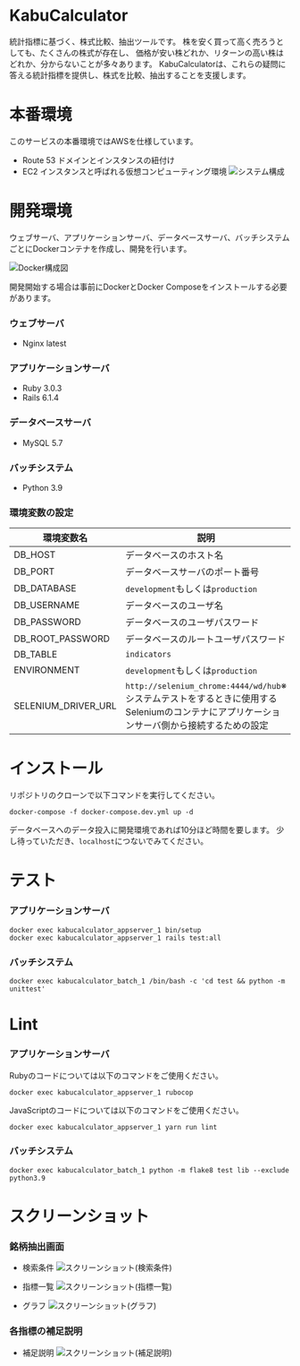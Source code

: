 # KabuCalculator
統計指標に基づく、株式比較、抽出ツールです。
株を安く買って高く売ろうとしても、たくさんの株式が存在し、
価格が安い株どれか、リターンの高い株はどれか、分からないことが多々あります。
KabuCalculatorは、これらの疑問に答える統計指標を提供し、株式を比較、抽出することを支援します。



# 本番環境
このサービスの本番環境ではAWSを仕様しています。
- Route 53
ドメインとインスタンスの紐付け
- EC2
インスタンスと呼ばれる仮想コンピューティング環境
![システム構成](/docs/system_structure.png)

# 開発環境

ウェブサーバ、アプリケーションサーバ、データベースサーバ、バッチシステムごとにDockerコンテナを作成し、開発を行います。

![Docker構成図](/docs/docker_structure.png)

開発開始する場合は事前にDockerとDocker Composeをインストールする必要があります。

### ウェブサーバ

  - Nginx latest

### アプリケーションサーバ

  - Ruby 3.0.3
  - Rails 6.1.4 

### データベースサーバ

  - MySQL 5.7
### バッチシステム

  - Python 3.9

### 環境変数の設定

  |環境変数名|説明|
  |----------|----|
  |DB_HOST|データベースのホスト名|
  |DB_PORT|データベースサーバのポート番号|
  |DB_DATABASE|`development`もしくは`production`|
  |DB_USERNAME|データベースのユーザ名|
  |DB_PASSWORD|データベースのユーザパスワード|
  |DB_ROOT_PASSWORD|データベースのルートユーザパスワード|
  |DB_TABLE|`indicators`|
  |ENVIRONMENT|`development`もしくは`production`|
  |SELENIUM_DRIVER_URL|`http://selenium_chrome:4444/wd/hub`※システムテストをするときに使用するSeleniumのコンテナにアプリケーションサーバ側から接続するための設定|

# インストール
リポジトリのクローンで以下コマンドを実行してください。
```
docker-compose -f docker-compose.dev.yml up -d
```

データベースへのデータ投入に開発環境であれば10分ほど時間を要します。
少し待っていただき、`localhost`につないでみてください。

# テスト

### アプリケーションサーバ

```
docker exec kabucalculator_appserver_1 bin/setup
docker exec kabucalculator_appserver_1 rails test:all
```

### バッチシステム

```
docker exec kabucalculator_batch_1 /bin/bash -c 'cd test && python -m unittest'
```

# Lint

### アプリケーションサーバ

Rubyのコードについては以下のコマンドをご使用ください。

```
docker exec kabucalculator_appserver_1 rubocop
```

JavaScriptのコードについては以下のコマンドをご使用ください。

```
docker exec kabucalculator_appserver_1 yarn run lint
```

### バッチシステム

```
docker exec kabucalculator_batch_1 python -m flake8 test lib --exclude python3.9
```

# スクリーンショット

### 銘柄抽出画面

- 検索条件
![スクリーンショット(検索条件)](/docs/screenshot_search_terms.png)

- 指標一覧
![スクリーンショット(指標一覧)](/docs/screenshot_indicators_index.png)

- グラフ
![スクリーンショット(グラフ)](/docs/screenshot_indicators_graph.png)

### 各指標の補足説明
- 補足説明
![スクリーンショット(補足説明)](/docs/screenshot_additionals.png)
